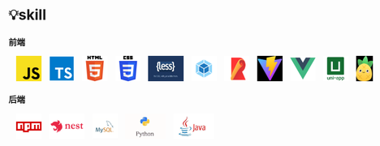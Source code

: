 

# 💡skill

### 前端

<div style='display:flex'>
<img width='50' height='50' title='javaScript' style='margin-left:15px;' src='skill/js.png' />
<img width='50' height='50' title='typeScript' style='margin-left:15px;' src='skill/ts.png' />
<img width='50' height='50' title='html5' style='margin-left:15px;' src='skill/h5.png' />
<img width='50' height='50' title='css3' style='margin-left:15px;' src='skill/css3.png' />
<img width='70' height='50' title='less' style='margin-left:15px;' src='skill/less.png' />
<img width='50' height='50' title='webpack' style='margin-left:15px;' src='skill/webpack.png' />
<img width='50' height='50' title='rollup' style='margin-left:15px;' src='skill/rollup.png' />
<img width='50' height='50' title='vite' style='margin-left:15px;' src='skill/vite.png' />
<img width='50' height='50' title='vue' style='margin-left:15px;' src='skill/vue.png' />
<img width='50' height='50' title='vue' style='margin-left:15px;' src='skill/uni.png' />
<img width='40' height='50' title='pinia' style='margin-left:15px;' src='skill/pinia.png' />
<img width='50' height='50' title='postCss' style='margin-left:15px;' src='skill/postCss.png' />
<img width='50' height='50' title='electron' style='margin-left:15px;' src='skill/electron.png' />
<img width='50' height='50' title='tailwind' style='margin-left:15px;' src='skill/tailwind.png' />
<img width='50' height='50' title='git' style='margin-left:15px;' src='skill/git.png' />
</div>

### 后端

<div style='display:flex'>
<img width='50' height='50' title='npm' style='margin-left:15px;' src='skill/npm.png' />
<img width='70' height='50' title='nest' style='margin-left:15px;' src='skill/nest.jpg' />
<img width='50' height='50' title='mysql' style='margin-left:15px;' src='skill/mysql.png' />
<img width='80' height='50' title='python' style='margin-left:15px;' src='skill/python.png' />
<img width='80' height='50' title='java' style='margin-left:15px;' src='skill/java.png' />
</div>


